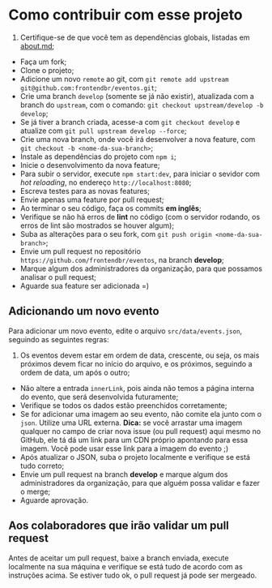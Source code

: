 # Como contribuir com esse projeto

1. Certifique-se de que você tem as dependências globais, listadas em [about.md](about.md);
- Faça um fork;
- Clone o projeto;
- Adicione um novo `remote` ao git, com `git remote add upstream git@github.com:frontendbr/eventos.git`;
- Crie uma branch `develop` (somente se já não existir), atualizada com a branch do `upstream`, com o comando: `git checkout upstream/develop -b develop`;
- Se já tiver a branch criada, acesse-a com `git checkout develop` e atualize com `git pull upstream develop --force`;
- Crie uma nova branch, onde você irá desenvolver a nova feature, com `git checkout -b <nome-da-sua-branch>`;
- Instale as dependências do projeto com `npm i`;
- Inicie o desenvolvimento da nova feature;
- Para subir o servidor, execute `npm start:dev`, para iniciar o sevidor com _hot reloading_, no endereço `http://localhost:8080`;
- Escreva testes para as novas features;
- Envie apenas uma feature por pull request;
- Ao terminar o seu código, faça os commits **em inglês**;
- Verifique se não há erros de **lint** no código (com o servidor rodando, os erros de lint são mostrados se houver algum);
- Suba as alterações para o seu fork, com `git push origin <nome-da-sua-branch>`;
- Envie um pull request no repositório `https://github.com/frontendbr/eventos`, na branch **develop**;
- Marque algum dos administradores da organização, para que possamos analisar o pull request;
- Aguarde sua feature ser adicionada =)

## Adicionando um novo evento

Para adicionar um novo evento, edite o arquivo `src/data/events.json`, seguindo as seguintes regras:

1. Os eventos devem estar em ordem de data, crescente, ou seja, os mais próximos devem ficar no início do arquivo, e os próximos, seguindo a ordem de data, um após o outro;
- Não altere a entrada `innerLink`, pois ainda não temos a página interna do evento, que será desenvolvida futuramente;
- Verifique se todos os dados estão preenchidos corretamente;
- Se for adicionar uma imagem ao seu evento, não comite ela junto com o `json`. Utilize uma URL externa. **Dica:** se você arrastar uma imagem qualquer no campo de criar nova issue (ou pull request) aqui mesmo no GitHub, ele tá dá um link para um CDN próprio apontando para essa imagem. Você pode usar esse link para a imagem do evento ;)
- Após atualizar o JSON, suba o projeto localmente e verifique se está tudo correto;
- Envie um pull request na branch **develop** e marque algum dos administradores da organização, para que alguém possa validar e fazer o merge;
- Aguarde aprovação.

## Aos colaboradores que irão validar um pull request

Antes de aceitar um pull request, baixe a branch enviada, execute localmente na sua máquina e verifique se está tudo de acordo com as instruções acima. Se estiver tudo ok, o pull request já pode ser mergeado.
